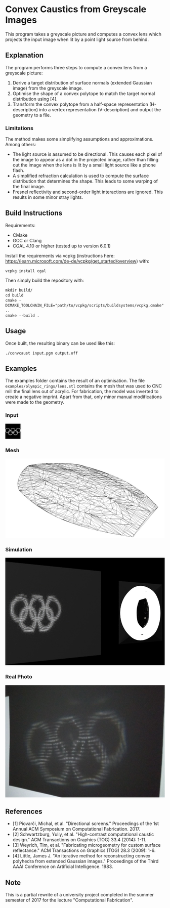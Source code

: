 # Convex Caustics from Greyscale Images

This program takes a greyscale picture and computes a convex lens which projects the input image when lit by a point light source from behind.

## Explanation

The program performs three steps to compute a convex lens from a greyscale picture:

1. Derive a target distribution of surface normals (extended Gaussian image) from the greyscale image.
2. Optimise the shape of a convex polytope to match the target normal distribution using [4].
3. Transform the convex polytope from a half-space representation (H-description) into a vertex representation (V-description) and output the geometry to a file.

### Limitations

The method makes some simplifying assumptions and approximations. Among others:
- The light source is assumed to be directional. This causes each pixel of the image to appear as a dot in the projected image, rather than filling out the image when the lens is lit by a small light source like a phone flash.
- A simplified refraction calculation is used to compute the surface distribution that determines the shape. This leads to some warping of the final image.
- Fresnel reflectivity and second-order light interactions are ignored. This results in some minor stray lights.

## Build Instructions

Requirements:
- CMake
- GCC or Clang
- CGAL 4.10 or higher (tested up to version 6.0.1)

Install the requirements via vcpkg (instructions here: https://learn.microsoft.com/de-de/vcpkg/get_started/overview) with:

    vcpkg install cgal

Then simply build the repository with:

    mkdir build/
    cd build
    cmake -DCMAKE_TOOLCHAIN_FILE="path/to/vcpkg/scripts/buildsystems/vcpkg.cmake" ..
    cmake --build .

## Usage

Once built, the resulting binary can be used like this:

    ./convcaust input.pgm output.off

## Examples

The examples folder contains the result of an optimisation. The file `examples/olympic_rings/lens.stl` contains the mesh that was used to CNC mill the final lens out of acrylic. For fabrication, the model was inverted to create a negative imprint. Apart from that, only minor manual modifications were made to the geometry.

### Input
![photo](examples/olympic_rings/input.png)

### Mesh
![photo](examples/olympic_rings/mesh.jpg)

### Simulation
![photo](examples/olympic_rings/simulation.jpg)

### Real Photo
![photo](examples/olympic_rings/photo.jpg)

## References

- [1] Piovarči, Michal, et al. "Directional screens." Proceedings of the 1st Annual ACM Symposium on Computational Fabrication. 2017.
- [2] Schwartzburg, Yuliy, et al. "High-contrast computational caustic design." ACM Transactions on Graphics (TOG) 33.4 (2014): 1-11.
- [3] Weyrich, Tim, et al. "Fabricating microgeometry for custom surface reflectance." ACM Transactions on Graphics (TOG) 28.3 (2009): 1-6.
- [4] Little, James J. "An iterative method for reconstructing convex polyhedra from extended Gaussian images." Proceedings of the Third AAAI Conference on Artificial Intelligence. 1983.

## Note

This is a partial rewrite of a university project completed in the summer semester of 2017 for the lecture "Computational Fabrication".
